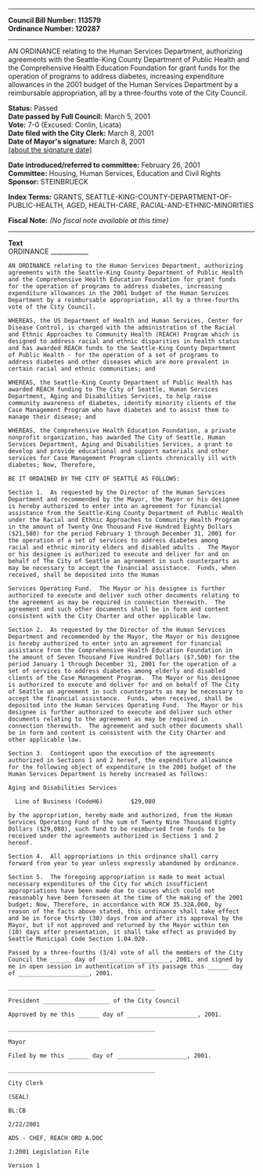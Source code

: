 * * * * *  
  
**Council Bill Number: [](#h0)[](#h2)113579**   
**Ordinance Number: 120287**  
  
* * * * *  
  
AN ORDINANCE relating to the Human Services Department, authorizing agreements with the Seattle-King County Department of Public Health and the Comprehensive Health Education Foundation for grant funds for the operation of programs to address diabetes, increasing expenditure allowances in the 2001 budget of the Human Services Department by a reimbursable appropriation, all by a three-fourths vote of the City Council.  
  
**Status:** Passed   
**Date passed by Full Council:** March 5, 2001   
**Vote:** 7-0 (Excused: Conlin, Licata)   
**Date filed with the City Clerk:** March 8, 2001   
**Date of Mayor's signature:** March 8, 2001   
[(about the signature date)](/~public/approvaldate.htm)   
  
  
**Date introduced/referred to committee:** February 26, 2001   
**Committee:** Housing, Human Services, Education and Civil Rights   
**Sponsor:** STEINBRUECK   
  
**Index Terms:** GRANTS, SEATTLE-KING-COUNTY-DEPARTMENT-OF-PUBLIC-HEALTH, AGED, HEALTH-CARE, RACIAL-AND-ETHNIC-MINORITIES  
  
**Fiscal Note:** *(No fiscal note available at this time)*  
  
* * * * *  
  
**Text**  
    ORDINANCE ____________  
  
    AN ORDINANCE relating to the Human Services Department, authorizing  
    agreements with the Seattle-King County Department of Public Health  
    and the Comprehensive Health Education Foundation for grant funds  
    for the operation of programs to address diabetes, increasing  
    expenditure allowances in the 2001 budget of the Human Services  
    Department by a reimbursable appropriation, all by a three-fourths  
    vote of the City Council.  
  
    WHEREAS, the US Department of Health and Human Services, Center for  
    Disease Control, is charged with the administration of the Racial  
    and Ethnic Approaches to Community Health (REACH) Program which is  
    designed to address racial and ethnic disparities in health status  
    and has awarded REACH funds to the Seattle-King County Department  
    of Public Health - for the operation of a set of programs to  
    address diabetes and other diseases which are more prevalent in  
    certain racial and ethnic communities; and  
  
    WHEREAS, the Seattle-King County Department of Public Health has  
    awarded REACH funding to The City of Seattle, Human Services  
    Department, Aging and Disabilities Services, to help raise  
    community awareness of diabetes, identify minority clients of the  
    Case Management Program who have diabetes and to assist them to  
    manage their disease; and  
  
    WHEREAS, the Comprehensive Health Education Foundation, a private  
    nonprofit organization, has awarded The City of Seattle, Human  
    Services Department, Aging and Disabilities Services, a grant to  
    develop and provide educational and support materials and other  
    services for Case Management Program clients chronically ill with  
    diabetes; Now, Therefore,  
  
    BE IT ORDAINED BY THE CITY OF SEATTLE AS FOLLOWS:  
  
    Section 1.  As requested by the Director of the Human Services  
    Department and recommended by the Mayor, the Mayor or his designee  
    is hereby authorized to enter into an agreement for financial  
    assistance from the Seattle-King County Department of Public Health  
    under the Racial and Ethnic Approaches to Community Health Program  
    in the amount of Twenty One Thousand Five Hundred Eighty Dollars  
    ($21,580) for the period February 1 through December 31, 2001 for  
    the operation of a set of services to address diabetes among  
    racial and ethnic minority elders and disabled adults .  The Mayor  
    or his designee is authorized to execute and deliver for and on  
    behalf of The City of Seattle an agreement in such counterparts as  
    may be necessary to accept the financial assistance.  Funds, when  
    received, shall be deposited into the Human  
  
    Services Operating Fund.  The Mayor or his designee is further  
    authorized to execute and deliver such other documents relating to  
    the agreement as may be required in connection therewith.  The  
    agreement and such other documents shall be in form and content  
    consistent with the City Charter and other applicable law.  
  
    Section 2.  As requested by the Director of the Human Services  
    Department and recommended by the Mayor, the Mayor or his designee  
    is hereby authorized to enter into an agreement for financial  
    assistance from the Comprehensive Health Education Foundation in  
    the amount of Seven Thousand Five Hundred Dollars ($7,500) for the  
    period January 1 through December 31, 2001 for the operation of a  
    set of services to address diabetes among elderly and disabled  
    clients of the Case Management Program.  The Mayor or his designee  
    is authorized to execute and deliver for and on behalf of The City  
    of Seattle an agreement in such counterparts as may be necessary to  
    accept the financial assistance.  Funds, when received, shall be  
    deposited into the Human Services Operating Fund.  The Mayor or his  
    designee is further authorized to execute and deliver such other  
    documents relating to the agreement as may be required in  
    connection therewith.  The agreement and such other documents shall  
    be in form and content is consistent with the City Charter and  
    other applicable law.  
  
    Section 3.  Contingent upon the execution of the agreements  
    authorized in Sections 1 and 2 hereof, the expenditure allowance  
    for the following object of expenditure in the 2001 budget of the  
    Human Services Department is hereby increased as follows:  
  
    Aging and Disabilities Services  
  
      Line of Business (CodeH6)        $29,080  
  
    by the appropriation, hereby made and authorized, from the Human  
    Services Operating Fund of the sum of Twenty Nine Thousand Eighty  
    Dollars ($29,080), such fund to be reimbursed from funds to be  
    received under the agreements authorized in Sections 1 and 2  
    hereof.  
  
    Section 4.  All appropriations in this ordinance shall carry  
    forward from year to year unless expressly abandoned by ordinance.  
  
    Section 5.  The foregoing appropriation is made to meet actual  
    necessary expenditures of the City for which insufficient  
    appropriations have been made due to causes which could not  
    reasonably have been foreseen at the time of the making of the 2001  
    budget; Now, Therefore, in accordance with RCW 35.32A.060, by  
    reason of the facts above stated, this ordinance shall take effect  
    and be in force thirty (30) days from and after its approval by the  
    Mayor, but if not approved and returned by the Mayor within ten  
    (10) days after presentation, it shall take effect as provided by  
    Seattle Municipal Code Section 1.04.020.  
  
    Passed by a three-fourths (3/4) vote of all the members of the City  
    Council the ______ day of ____________________, 2001, and signed by  
    me in open session in authentication of its passage this ______ day  
    of ____________________, 2001.  
  
    __________________________________________  
  
    President ___________________ of the City Council  
  
    Approved by me this ______ day of ____________________, 2001.  
  
    __________________________________________  
  
    Mayor  
  
    Filed by me this ______ day of ____________________, 2001.  
  
    __________________________________________  
  
    City Clerk  
  
    (SEAL)  
  
    BL:CB  
  
    2/22/2001  
  
    ADS - CHEF, REACH ORD A.DOC  
  
    J:2001 Legislation File  
  
    Version 1  
